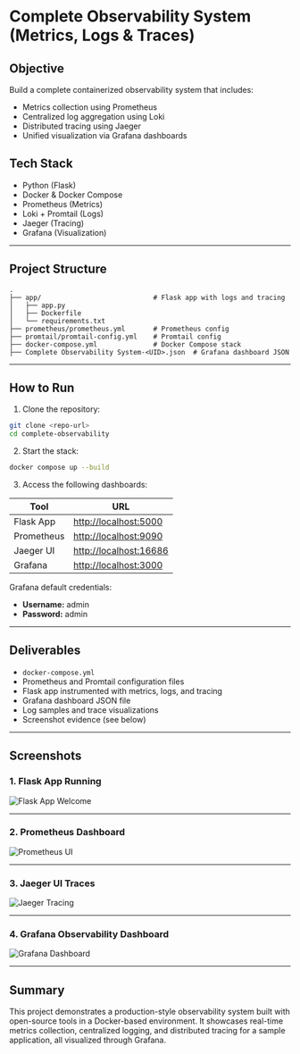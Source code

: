 # Complete Observability System (Metrics, Logs & Traces)

## Objective

Build a complete containerized observability system that includes:

* Metrics collection using Prometheus
* Centralized log aggregation using Loki
* Distributed tracing using Jaeger
* Unified visualization via Grafana dashboards

## Tech Stack

* Python (Flask)
* Docker & Docker Compose
* Prometheus (Metrics)
* Loki + Promtail (Logs)
* Jaeger (Tracing)
* Grafana (Visualization)

---

## Project Structure

```
.
├── app/                            # Flask app with logs and tracing
│   ├── app.py
│   ├── Dockerfile
│   └── requirements.txt
├── prometheus/prometheus.yml       # Prometheus config
├── promtail/promtail-config.yml    # Promtail config
├── docker-compose.yml              # Docker Compose stack
├── Complete Observability System-<UID>.json  # Grafana dashboard JSON
```

---

## How to Run

1. Clone the repository:

```bash
git clone <repo-url>
cd complete-observability
```

2. Start the stack:

```bash
docker compose up --build
```

3. Access the following dashboards:

| Tool       | URL                                              |
| ---------- | ------------------------------------------------ |
| Flask App  | [http://localhost:5000](http://localhost:5000)   |
| Prometheus | [http://localhost:9090](http://localhost:9090)   |
| Jaeger UI  | [http://localhost:16686](http://localhost:16686) |
| Grafana    | [http://localhost:3000](http://localhost:3000)   |

Grafana default credentials:

* **Username:** admin
* **Password:** admin

---

## Deliverables

* `docker-compose.yml`
* Prometheus and Promtail configuration files
* Flask app instrumented with metrics, logs, and tracing
* Grafana dashboard JSON file
* Log samples and trace visualizations
* Screenshot evidence (see below)

---

## Screenshots

### 1. Flask App Running

![Flask App Welcome](./screenshots/1-flask-app.png)

---

### 2. Prometheus Dashboard

![Prometheus UI](./screenshots/2-prometheus.png)

---

### 3. Jaeger UI Traces

![Jaeger Tracing](./screenshots/3-jaeger.png)

---

### 4. Grafana Observability Dashboard

![Grafana Dashboard](./screenshots/4-grafana.png)

---

## Summary

This project demonstrates a production-style observability system built with open-source tools in a Docker-based environment. It showcases real-time metrics collection, centralized logging, and distributed tracing for a sample application, all visualized through Grafana.

